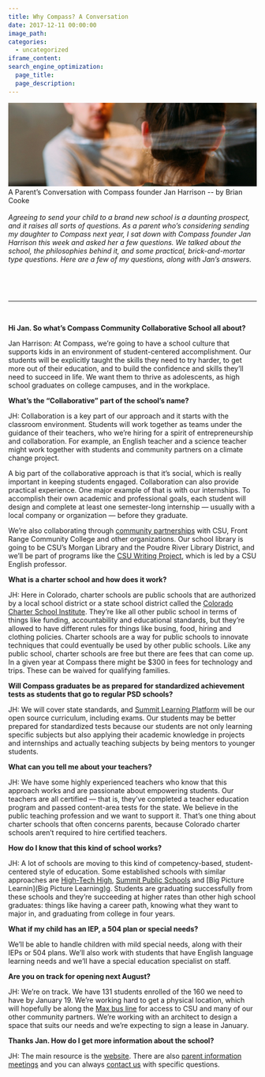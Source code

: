 ```yaml
---
title: Why Compass? A Conversation
date: 2017-12-11 00:00:00
image_path:
categories:
  - uncategorized
iframe_content:
search_engine_optimization:
  page_title:
  page_description:
---
```



<div id="a-parents-conversation-with-compass-founder-jan-harrison"><em><img alt="Photo by Charles Deluvio on Unsplash" src="/assets/images/versions/charles-deluvio-456505---x----2908-980x---.jpg" /></em></div>

<div>A Parent&rsquo;s Conversation with Compass founder Jan Harrison -- by Brian Cooke</div>

<div><em></em><em></em><br /><em>Agreeing to send your child to a brand new school is a daunting prospect, and it raises all sorts of questions. As a parent who&rsquo;s considering sending my daughter to Compass next year, I sat down with Compass founder Jan Harrison this week and asked her a few questions. We talked about the school, the philosophies behind it, and some practical, brick-and-mortar type questions. Here are a few of my questions, along with Jan&rsquo;s answers.</em></div>

&nbsp;

&nbsp;

---

&nbsp;

**Hi Jan. So what’s Compass Community Collaborative School all about?**

Jan Harrison: At Compass, we’re going to have a school culture that supports kids in an environment of student-centered accomplishment. Our students will be explicitly taught the skills they need to try harder, to get more out of their education, and to build the confidence and skills they’ll need to succeed in life. We want them to thrive as adolescents, as high school graduates on college campuses, and in the workplace.

**What’s the “Collaborative” part of the school’s name?**

JH: Collaboration is a key part of our approach and it starts with the classroom environment. Students will work together as teams under the guidance of their teachers, who we’re hiring for a spirit of entrepreneurship and collaboration. For example, an English teacher and a science teacher might work together with students and community partners on a climate change project.

A big part of the collaborative approach is that it’s social, which is really important in keeping students engaged. Collaboration can also provide practical experience. One major example of that is with our internships. To accomplish their own academic and professional goals, each student will design and complete at least one semester-long internship — usually with a local company or organization — before they graduate.

We’re also collaborating through [community partnerships](https://compassfortcollins.org/community-partners/) with CSU, Front Range Community College and other organizations. Our school library is going to be CSU’s Morgan Library and the Poudre River Library District, and we’ll be part of programs like the [CSU Writing Project](http://www.csuwritingproject.net/), which is led by a CSU English professor.

**What is a charter school and how does it work?**

JH: Here in Colorado, charter schools are public schools that are authorized by a local school district or a state school district called the [Colorado Charter School Institute](http://www.csi.state.co.us/). They’re like all other public school in terms of things like funding, accountability and educational standards, but they’re allowed to have different rules for things like busing, food, hiring and clothing policies. Charter schools are a way for public schools to innovate techniques that could eventually be used by other public schools. Like any public school, charter schools are free but there are fees that can come up. In a given year at Compass there might be $300 in fees for technology and trips. These can be waived for qualifying families.

**Will Compass graduates be as prepared for standardized achievement tests as students that go to regular PSD schools?**

JH: We will cover state standards, and [Summit Learning Platform](https://www.summitlearning.org/program/online-platform) will be our open source curriculum, including exams. Our students may be better prepared for standardized tests because our students are not only learning specific subjects but also applying their academic knowledge in projects and internships and actually teaching subjects by being mentors to younger students.

**What can you tell me about your teachers?**

JH: We have some highly experienced teachers who know that this approach works and are passionate about empowering students. Our teachers are all certified — that is, they’ve completed a teacher education program and passed content-area tests for the state. We believe in the public teaching profession and we want to support it. That’s one thing about charter schools that often concerns parents, because Colorado charter schools aren’t required to hire certified teachers.

**How do I know that this kind of school works?**

JH: A lot of schools are moving to this kind of competency-based, student-centered style of education. Some established schools with similar approaches are [High-Tech High](https://www.hightechhigh.org/), [Summit Public Schools](http://www.summitps.org/) and [Big Picture Learnin](Big Picture Learning)g. Students are graduating successfully from these schools and they’re succeeding at higher rates than other high school graduates: things like having a career path, knowing what they want to major in, and graduating from college in four years.

**What if my child has an IEP, a 504 plan or special needs?**

We’ll be able to handle children with mild special needs, along with their IEPs or 504 plans. We’ll also work with students that have English language learning needs and we’ll have a special education specialist on staff.

**Are you on track for opening next August?**

JH: We’re on track. We have 131 students enrolled of the 160 we need to have by January 19. We’re working hard to get a physical location, which will hopefully be along the [Max bus line](http://www.ridetransfort.com/max) for access to CSU and many of our other community partners. We’re working with an architect to design a space that suits our needs and we’re expecting to sign a lease in January.

**Thanks Jan. How do I get more information about the school?**

JH: The main resource is the [website](https://compassfortcollins.org/). There are also [parent information meetings](https://compassfortcollins.org/parents/) and you can always [contact us](https://compassfortcollins.org/contact-us/) with specific questions.